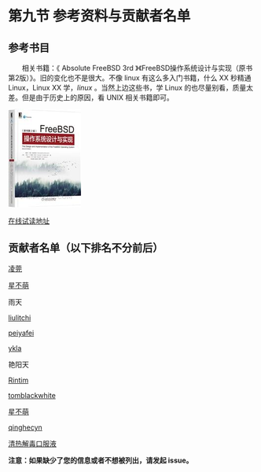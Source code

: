 # 第九节 参考资料与贡献者名单

## 参考书目 <a href="#xue-xi-zi-yuan" id="xue-xi-zi-yuan"></a>

　　相关书籍：《 Absolute FreeBSD 3rd 》《FreeBSD操作系统设计与实现（原书第2版）》。旧的变化也不是很大。不像 linux 有这么多入门书籍，什么 XX 秒精通 Linux，Linux XX 学，_linux_ 。当然上边这些书，学 Linux 的也尽量别看，质量太差。但是由于历史上的原因，看 UNIX 相关书籍即可。

![FreeBSD 操作系统设计与实现（原书第2版）](../.gitbook/assets/zcover.jpg)

[在线试读地址](http://images.china-pub.com/ebook8080001-8085000/8084481/ch01.pdf)

## 贡献者名单（以下排名不分前后）

[凌莞](https://clansty.com)

[星不萌](https://www.moebsd.cn)

雨天

[liulitchi](https://github.com/liulitchi)

[peiyafei](https://github.com/peiyafei)

[ykla](https://github.com/ykla)

艳阳天

[Rintim](https://github.com/Rintim)

[tomblackwhite](https://github.com/tomblackwhite)

[星不萌](https://www.moebsd.cn)

[qinghecyn](https://github.com/qinghecyn)

[清热解毒口服液](https://linuxacme.cn)

**注意：如果缺少了您的信息或者不想被列出，请发起 issue。**
